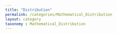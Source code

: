 ```yaml
---
title: "Distribution"
permalink: /categories/Mathematical_Distribution
layout: category
taxonomy : Mathematical_Distribution
---
```



